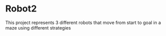 # Robot2
This project represents 3 different robots that move from start to goal in a maze using different strategies
